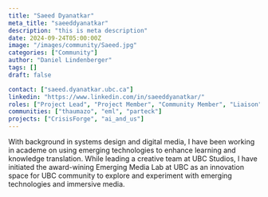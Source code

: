 ```yaml
---
title: "Saeed Dyanatkar"
meta_title: "saeeddyanatkar"
description: "this is meta description"
date: 2024-09-24T05:00:00Z
image: "/images/community/Saeed.jpg"
categories: ["Community"]
author: "Daniel Lindenberger"
tags: []
draft: false

contact: ["saeed.dyanatkar.ubc.ca"]
linkedin: "https://www.linkedin.com/in/saeeddyanatkar/"
roles: ["Project Lead", "Project Member", "Community Member", "Liaison"]
communities: ["thaumazo", "eml", "parteck"]
projects: ["CrisisForge", "ai_and_us"]
---
```


With background in systems design and digital media, I have been working in academe on using emerging technologies to enhance learning and knowledge translation.
While leading a creative team at UBC Studios, I have initiated the award-wining Emerging Media Lab at UBC as an innovation space for UBC community to explore and experiment with emerging technologies and immersive media.
